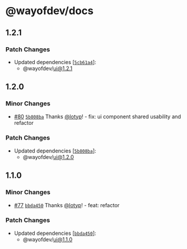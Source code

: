 # @wayofdev/docs

## 1.2.1

### Patch Changes

- Updated dependencies [[`5cb61a4`](https://github.com/wayofdev/next-starter-tpl/commit/5cb61a4a1575e79cf76f7128818f57862a8648cc)]:
  - @wayofdev/ui@1.2.1

## 1.2.0

### Minor Changes

- [#80](https://github.com/wayofdev/next-starter-tpl/pull/80) [`5b808ba`](https://github.com/wayofdev/next-starter-tpl/commit/5b808bac17c3e88693d6d6bf61af4e63666c7f34) Thanks [@lotyp](https://github.com/lotyp)! - fix: ui component shared usability and refactor

### Patch Changes

- Updated dependencies [[`5b808ba`](https://github.com/wayofdev/next-starter-tpl/commit/5b808bac17c3e88693d6d6bf61af4e63666c7f34)]:
  - @wayofdev/ui@1.2.0

## 1.1.0

### Minor Changes

- [#77](https://github.com/wayofdev/next-starter-tpl/pull/77) [`bbda450`](https://github.com/wayofdev/next-starter-tpl/commit/bbda4505bc84319b9d0dd275845bcec0d9326d72) Thanks [@lotyp](https://github.com/lotyp)! - feat: refactor

### Patch Changes

- Updated dependencies [[`bbda450`](https://github.com/wayofdev/next-starter-tpl/commit/bbda4505bc84319b9d0dd275845bcec0d9326d72)]:
  - @wayofdev/ui@1.1.0
